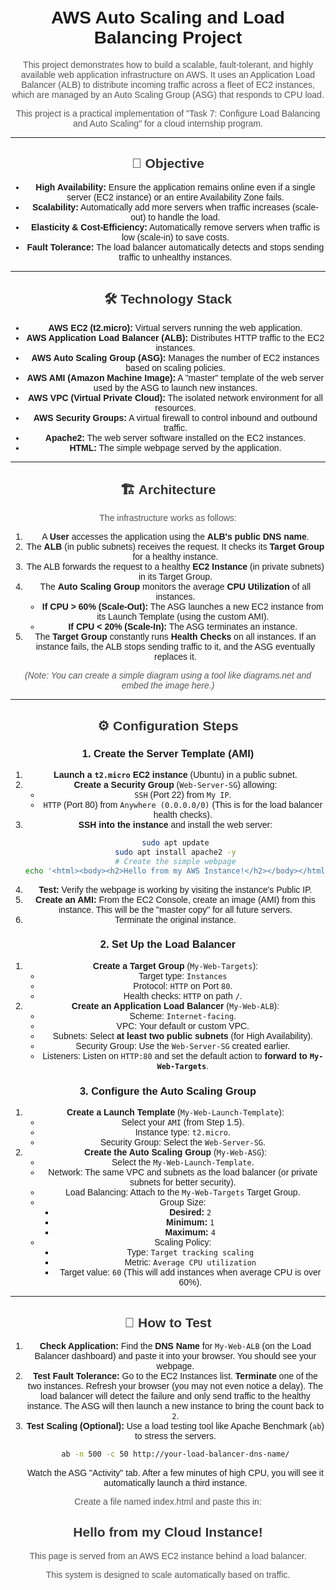 # AWS Auto Scaling and Load Balancing Project

This project demonstrates how to build a scalable, fault-tolerant, and highly available web application infrastructure on AWS. It uses an Application Load Balancer (ALB) to distribute incoming traffic across a fleet of EC2 instances, which are managed by an Auto Scaling Group (ASG) that responds to CPU load.

This project is a practical implementation of "Task 7: Configure Load Balancing and Auto Scaling" for a cloud internship program.

---

## 🎯 Objective

* **High Availability:** Ensure the application remains online even if a single server (EC2 instance) or an entire Availability Zone fails.
* **Scalability:** Automatically add more servers when traffic increases (scale-out) to handle the load.
* **Elasticity & Cost-Efficiency:** Automatically remove servers when traffic is low (scale-in) to save costs.
* **Fault Tolerance:** The load balancer automatically detects and stops sending traffic to unhealthy instances.

---

## 🛠️ Technology Stack

* **AWS EC2 (t2.micro):** Virtual servers running the web application.
* **AWS Application Load Balancer (ALB):** Distributes HTTP traffic to the EC2 instances.
* **AWS Auto Scaling Group (ASG):** Manages the number of EC2 instances based on scaling policies.
* **AWS AMI (Amazon Machine Image):** A "master" template of the web server used by the ASG to launch new instances.
* **AWS VPC (Virtual Private Cloud):** The isolated network environment for all resources.
* **AWS Security Groups:** A virtual firewall to control inbound and outbound traffic.
* **Apache2:** The web server software installed on the EC2 instances.
* **HTML:** The simple webpage served by the application.

---

## 🏗️ Architecture

The infrastructure works as follows:

1.  A **User** accesses the application using the **ALB's public DNS name**.
2.  The **ALB** (in public subnets) receives the request. It checks its **Target Group** for a healthy instance.
3.  The ALB forwards the request to a healthy **EC2 Instance** (in private subnets) in its Target Group.
4.  The **Auto Scaling Group** monitors the average **CPU Utilization** of all instances.
    * **If CPU > 60% (Scale-Out):** The ASG launches a new EC2 instance from its Launch Template (using the custom AMI).
    * **If CPU < 20% (Scale-In):** The ASG terminates an instance.
5.  The **Target Group** constantly runs **Health Checks** on all instances. If an instance fails, the ALB stops sending traffic to it, and the ASG eventually replaces it.


*(Note: You can create a simple diagram using a tool like diagrams.net and embed the image here.)*

---

## ⚙️ Configuration Steps

### 1. Create the Server Template (AMI)

1.  **Launch a `t2.micro` EC2 instance** (Ubuntu) in a public subnet.
2.  **Create a Security Group** (`Web-Server-SG`) allowing:
    * `SSH` (Port 22) from `My IP`.
    * `HTTP` (Port 80) from `Anywhere (0.0.0.0/0)` (This is for the load balancer health checks).
3.  **SSH into the instance** and install the web server:
    ```bash
    sudo apt update
    sudo apt install apache2 -y
    # Create the simple webpage
    echo '<html><body><h2>Hello from my AWS Instance!</h2></body></html>' | sudo tee /var/www/html/index.html
    ```
4.  **Test:** Verify the webpage is working by visiting the instance's Public IP.
5.  **Create an AMI:** From the EC2 Console, create an image (AMI) from this instance. This will be the "master copy" for all future servers.
6.  Terminate the original instance.

### 2. Set Up the Load Balancer

1.  **Create a Target Group** (`My-Web-Targets`):
    * Target type: `Instances`
    * Protocol: `HTTP` on Port `80`.
    * Health checks: `HTTP` on path `/`.
2.  **Create an Application Load Balancer** (`My-Web-ALB`):
    * Scheme: `Internet-facing`.
    * VPC: Your default or custom VPC.
    * Subnets: Select **at least two public subnets** (for High Availability).
    * Security Group: Use the `Web-Server-SG` created earlier.
    * Listeners: Listen on `HTTP:80` and set the default action to **forward to `My-Web-Targets`**.

### 3. Configure the Auto Scaling Group

1.  **Create a Launch Template** (`My-Web-Launch-Template`):
    * Select your `AMI` (from Step 1.5).
    * Instance type: `t2.micro`.
    * Security Group: Select the `Web-Server-SG`.
2.  **Create the Auto Scaling Group** (`My-Web-ASG`):
    * Select the `My-Web-Launch-Template`.
    * Network: The same VPC and subnets as the load balancer (or private subnets for better security).
    * Load Balancing: Attach to the `My-Web-Targets` Target Group.
    * Group Size:
        * **Desired:** `2`
        * **Minimum:** `1`
        * **Maximum:** `4`
    * Scaling Policy:
        * Type: `Target tracking scaling`
        * Metric: `Average CPU utilization`
        * Target value: `60` (This will add instances when average CPU is over 60%).

---

## 🔬 How to Test

1.  **Check Application:** Find the **DNS Name** for `My-Web-ALB` (on the Load Balancer dashboard) and paste it into your browser. You should see your webpage.
2.  **Test Fault Tolerance:** Go to the EC2 Instances list. **Terminate** one of the two instances. Refresh your browser (you may not even notice a delay). The load balancer will detect the failure and only send traffic to the healthy instance. The ASG will then launch a new instance to bring the count back to `2`.
3.  **Test Scaling (Optional):** Use a load testing tool like Apache Benchmark (`ab`) to stress the servers.
    ```bash
    ab -n 500 -c 50 http://your-load-balancer-dns-name/
    ```
    Watch the ASG "Activity" tab. After a few minutes of high CPU, you will see it automatically launch a third instance.

Create a file named index.html and paste this in:
<!DOCTYPE html>
<html>
<head>
  <title>Cloud Auto Scaling Demo</title>
  <style>
    body { font-family: Arial, sans-serif; text-align: center; margin-top: 50px; }
    h2 { color: #333; }
    p { color: #555; }
  </style>
</head>
<body>
  <h2>Hello from my Cloud Instance!</h2>
  <p>This page is served from an AWS EC2 instance behind a load balancer.</p>
  <p>This system is designed to scale automatically based on traffic.</p>
</body>
</html>
